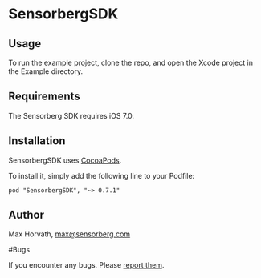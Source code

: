 # SensorbergSDK

## Usage

To run the example project, clone the repo, and open the Xcode project in the Example directory.

## Requirements

The Sensorberg SDK requires iOS 7.0.

## Installation

SensorbergSDK uses [CocoaPods](http://cocoapods.org).

To install it, simply add the following line to your Podfile:

    pod "SensorbergSDK", "~> 0.7.1"

## Author

Max Horvath, max@sensorberg.com

#Bugs

If you encounter any bugs. Please [report them](https://github.com/sensorberg-dev/ios-sdk/issues).
